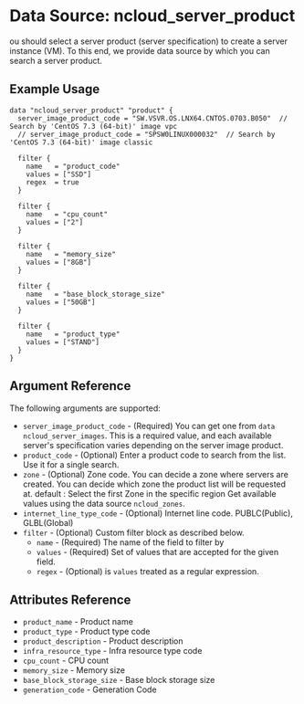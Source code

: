 # Data Source: ncloud_server_product

ou should select a server product (server specification) to create a server instance (VM).
To this end, we provide data source by which you can search a server product.

## Example Usage

```hcl
data "ncloud_server_product" "product" {
  server_image_product_code = "SW.VSVR.OS.LNX64.CNTOS.0703.B050"  // Search by 'CentOS 7.3 (64-bit)' image vpc
  // server_image_product_code = "SPSW0LINUX000032"  // Search by 'CentOS 7.3 (64-bit)' image classic

  filter {
    name   = "product_code"
    values = ["SSD"]
    regex  = true
  }

  filter {
    name   = "cpu_count"
    values = ["2"]
  }

  filter {
    name   = "memory_size"
    values = ["8GB"]
  }

  filter {
    name   = "base_block_storage_size"
    values = ["50GB"]
  }

  filter {
    name   = "product_type"
    values = ["STAND"]
  }
}
```

## Argument Reference

The following arguments are supported:

* `server_image_product_code` - (Required) You can get one from `data ncloud_server_images`. This is a required value, and each available server's specification varies depending on the server image product.
* `product_code` - (Optional) Enter a product code to search from the list. Use it for a single search.
* `zone` - (Optional) Zone code. You can decide a zone where servers are created. You can decide which zone the product list will be requested at. default : Select the first Zone in the specific region
    Get available values using the data source `ncloud_zones`.
* `internet_line_type_code` - (Optional) Internet line code. PUBLC(Public), GLBL(Global)
* `filter` - (Optional) Custom filter block as described below.
  * `name` - (Required) The name of the field to filter by
  * `values` - (Required) Set of values that are accepted for the given field.
  * `regex` - (Optional) is `values` treated as a regular expression.

## Attributes Reference

* `product_name` - Product name
* `product_type` - Product type code
* `product_description` - Product description
* `infra_resource_type` - Infra resource type code
* `cpu_count` - CPU count
* `memory_size` - Memory size
* `base_block_storage_size` - Base block storage size
* `generation_code` - Generation Code
